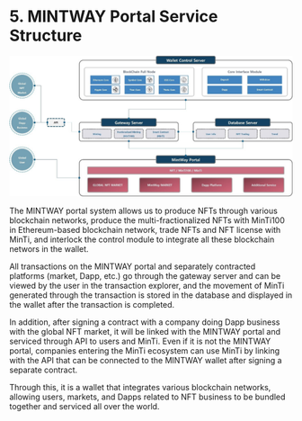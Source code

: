 # 5. MINTWAY Portal Service Structure

![Figure 19. MINTWAY Portal Service Structure](../../.gitbook/assets/image19.jpg)

The MINTWAY portal system allows us to produce NFTs through various blockchain networks, produce the multi-fractionalized NFTs  with MinTi100 in Ethereum-based blockchain network, trade NFTs and NFT license with MinTi, and interlock the control module to integrate all these blockchain networs in the wallet.

All transactions on the MINTWAY portal and separately contracted platforms (market, Dapp, etc.) go through the gateway server and can be viewed by the user in the transaction explorer, and the movement of MinTi generated through the transaction is stored in the database and displayed in the wallet after the transaction is completed.

In addition, after signing a contract with a company doing Dapp business with the global NFT market, it will be linked with the MINTWAY portal and serviced through API to users and MinTi. Even if it is not the MINTWAY portal, companies entering the MinTi ecosystem can use MinTi by linking with the API that can be connected to the MINTWAY wallet after signing a separate contract.

Through this, it is a wallet that integrates various blockchain networks, allowing users, markets, and Dapps related to NFT business to be bundled together and serviced all over the world.
